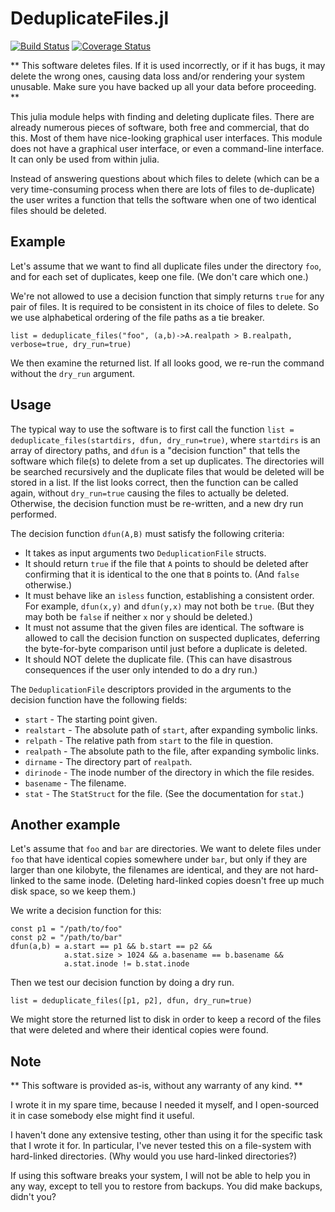 # DeduplicateFiles.jl

[![Build Status](https://travis-ci.org/perrutquist/DeduplicateFiles.jl.svg?branch=master)](https://travis-ci.org/perrutquist/DeduplicateFiles.jl) [![Coverage Status](https://coveralls.io/repos/perrutquist/DeduplicateFiles.jl/badge.svg?branch=master&service=github)](https://coveralls.io/github/perrutquist/DeduplicateFiles.jl?branch=master)

** This software deletes files. If it is used incorrectly, or if it has bugs,
it may delete the wrong ones, causing data loss and/or rendering your system
unusable. Make sure you have backed up all your data before proceeding. **

This julia module helps with finding and deleting duplicate files. There are
already numerous pieces of software, both free and commercial, that do this.
Most of them have nice-looking graphical user interfaces. This module does not
have a graphical user interface, or even a command-line interface. It can only
be used from within julia.

Instead of answering questions about which files to delete (which can be a very
time-consuming process when there are lots of files to de-duplicate) the user
writes a function that tells the software when one of two identical files should
be deleted.

## Example

Let's assume that we want to find all duplicate files under the directory `foo`,
and for each set of duplicates, keep one file. (We don't care which one.)

We're not allowed to use a decision function that simply returns `true` for any
pair of files. It is required to be consistent in its choice of files to
delete. So we use alphabetical ordering of the file paths as a tie breaker.

```
list = deduplicate_files("foo", (a,b)->A.realpath > B.realpath, verbose=true, dry_run=true)
```

We then examine the returned list. If all looks good, we re-run the command
without the `dry_run` argument.

## Usage

The typical way to use the software is to first call the function
`list = deduplicate_files(startdirs, dfun, dry_run=true)`, where `startdirs`
is an array of directory paths, and `dfun` is a "decision function" that tells
the software which file(s) to delete from a set up duplicates. The directories
will be searched recursively and the duplicate files that would be deleted will
be stored in a list. If the list looks correct, then the function can be called
again, without `dry_run=true` causing the files to actually be deleted.
Otherwise, the decision function must be re-written, and a new dry run performed.

The decision function `dfun(A,B)` must satisfy the following criteria:
 * It takes as input arguments two `DeduplicationFile` structs.
 * It should return `true` if the file that `A` points to should be deleted
   after confirming that it is identical to the one that `B` points to.
   (And `false` otherwise.)
 * It must behave like an `isless` function, establishing a consistent order.
   For example, `dfun(x,y)` and `dfun(y,x)` may not both be `true`. (But they
   may both be `false` if neither `x` nor `y` should be deleted.)
 * It must not assume that the given files are identical. The software is
   allowed to call the decision function on suspected duplicates, deferring the
   byte-for-byte comparison until just before a duplicate is deleted.
 * It should NOT delete the duplicate file. (This can have disastrous
   consequences if the user only intended to do a dry run.)

The `DeduplicationFile` descriptors provided in the arguments to the decision
function have the following fields:
 * `start` - The starting point given.
 * `realstart` - The absolute path of `start`, after expanding symbolic links.
 * `relpath` - The relative path from `start` to the file in question.
 * `realpath` - The absolute path to the file, after expanding symbolic links.
 * `dirname` - The directory part of `realpath`.
 * `dirinode` - The inode number of the directory in which the file resides.
 * `basename` - The filename.
 * `stat` - The `StatStruct` for the file. (See the documentation for `stat`.)

## Another example

Let's assume that `foo` and `bar` are directories.
We want to delete files under `foo` that have identical copies somewhere under
`bar`, but only if they are larger than one kilobyte, the filenames are
identical, and they are not hard-linked to the same inode. (Deleting hard-linked
copies doesn't free up much disk space, so we keep them.)

We write a decision function for this:
```
const p1 = "/path/to/foo"
const p2 = "/path/to/bar"
dfun(a,b) = a.start == p1 && b.start == p2 &&
            a.stat.size > 1024 && a.basename == b.basename &&
            a.stat.inode != b.stat.inode
```

Then we test our decision function by doing a dry run.
```
list = deduplicate_files([p1, p2], dfun, dry_run=true)
```

We might store the returned list to disk in order to keep a record of the
files that were deleted and where their identical copies were found.

## Note

** This software is provided as-is, without any warranty of any kind. **

I wrote it in my spare time, because I needed it myself, and I open-sourced it
in case somebody else might find it useful.

I haven't done any extensive testing, other than using it for the specific task
that I wrote it for. In particular, I've never tested this on a file-system with
hard-linked directories. (Why would you use hard-linked directories?)

If using this software breaks your system, I will not be able to help you in
any way, except to tell you to restore from backups. You did make backups,
didn't you?
